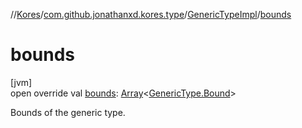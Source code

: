 //[Kores](../../../index.md)/[com.github.jonathanxd.kores.type](../index.md)/[GenericTypeImpl](index.md)/[bounds](bounds.md)

# bounds

[jvm]\
open override val [bounds](bounds.md): [Array](https://kotlinlang.org/api/latest/jvm/stdlib/kotlin/-array/index.html)<[GenericType.Bound](../-generic-type/-bound/index.md)>

Bounds of the generic type.
